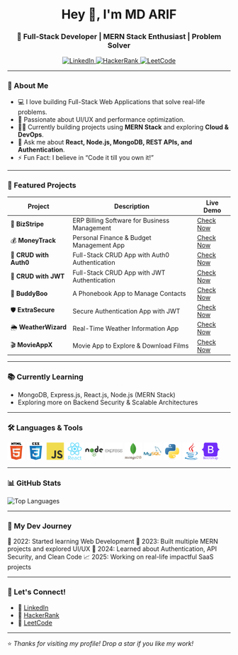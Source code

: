 <h1 align="center">Hey 👋, I'm MD ARIF</h1>
<h3 align="center">🚀 Full-Stack Developer | MERN Stack Enthusiast | Problem Solver</h3>

<p align="center">
  <a href="https://linkedin.com/in/mdarif1522003" target="_blank">
    <img alt="LinkedIn" src="https://img.shields.io/badge/LinkedIn-blue?logo=linkedin&style=for-the-badge" />
  </a>
  <a href="https://www.hackerrank.com/codewitharif" target="_blank">
    <img alt="HackerRank" src="https://img.shields.io/badge/HackerRank-2EC866?logo=hackerrank&style=for-the-badge" />
  </a>
  <a href="https://www.leetcode.com/codewitharif" target="_blank">
    <img alt="LeetCode" src="https://img.shields.io/badge/LeetCode-F89F1B?logo=leetcode&style=for-the-badge" />
  </a>
</p>


---

### 🚀 About Me

- 💻 I love building Full-Stack Web Applications that solve real-life problems.
- 📱 Passionate about UI/UX and performance optimization.
- 👨‍💻 Currently building projects using **MERN Stack** and exploring **Cloud & DevOps**.
- 💬 Ask me about **React, Node.js, MongoDB, REST APIs, and Authentication**.
- ⚡ Fun Fact: I believe in “Code it till you own it!”

---



### 🌟 Featured Projects

| Project | Description | Live Demo |
|--------|-------------|-----------|
| 💼 **BizStripe** | ERP Billing Software for Business Management | [Check Now](https://bizstripe.vercel.app/) |
| 💰 **MoneyTrack** | Personal Finance & Budget Management App | [Check Now](https://expensetrackerappclient.vercel.app/) |
| 🔐 **CRUD with Auth0** | Full-Stack CRUD App with Auth0 Authentication | [Check Now](https://crudwithauth0client.vercel.app/) |
| 🔐 **CRUD with JWT** | Full-Stack CRUD App with JWT Authentication | [Check Now](https://crudwithauthenticationclient.vercel.app/) |
| 📒 **BuddyBoo** | A Phonebook App to Manage Contacts | [Check Now](https://buddy-book.vercel.app/) |
| 🛡️ **ExtraSecure** | Secure Authentication App with JWT | [Check Now](https://authappz.vercel.app/) |
| 🌦️ **WeatherWizard** | Real-Time Weather Information App | [Check Now](https://weatherwizardz.netlify.app/) |
| 🎬 **MovieAppX** | Movie App to Explore & Download Films | [Check Now](https://movieappx.vercel.app/) |

---

### 📚 Currently Learning

- MongoDB, Express.js, React.js, Node.js (MERN Stack)
- Exploring more on Backend Security & Scalable Architectures

---

### 🛠️ Languages & Tools

<p align="left">
  <img src="https://raw.githubusercontent.com/devicons/devicon/master/icons/html5/html5-original-wordmark.svg" width="40" height="40" alt="HTML" />
  <img src="https://raw.githubusercontent.com/devicons/devicon/master/icons/css3/css3-original-wordmark.svg" width="40" height="40" alt="CSS" />
  <img src="https://raw.githubusercontent.com/devicons/devicon/master/icons/javascript/javascript-original.svg" width="40" height="40" alt="JavaScript" />
  <img src="https://raw.githubusercontent.com/devicons/devicon/master/icons/react/react-original-wordmark.svg" width="40" height="40" alt="React" />
  <img src="https://raw.githubusercontent.com/devicons/devicon/master/icons/nodejs/nodejs-original-wordmark.svg" width="40" height="40" alt="Node.js" />
  <img src="https://raw.githubusercontent.com/devicons/devicon/master/icons/express/express-original-wordmark.svg" width="40" height="40" alt="Express.js" />
  <img src="https://raw.githubusercontent.com/devicons/devicon/master/icons/mongodb/mongodb-original-wordmark.svg" width="40" height="40" alt="MongoDB" />
  <img src="https://raw.githubusercontent.com/devicons/devicon/master/icons/mysql/mysql-original-wordmark.svg" width="40" height="40" alt="MySQL" />
  <img src="https://raw.githubusercontent.com/devicons/devicon/master/icons/python/python-original.svg" width="40" height="40" alt="Python" />
  <img src="https://raw.githubusercontent.com/devicons/devicon/master/icons/java/java-original.svg" width="40" height="40" alt="Java" />
  <img src="https://raw.githubusercontent.com/devicons/devicon/master/icons/bootstrap/bootstrap-plain-wordmark.svg" width="40" height="40" alt="Bootstrap" />
</p>

---

### 📊 GitHub Stats

<p align="left">
  <img src="https://github-readme-stats.vercel.app/api/top-langs?username=codewitharif&show_icons=true&locale=en&layout=compact" alt="Top Languages" />
</p>

---

### 📅 My Dev Journey

🌱 2022: Started learning Web Development
🚀 2023: Built multiple MERN projects and explored UI/UX
🔐 2024: Learned about Authentication, API Security, and Clean Code
📈 2025: Working on real-life impactful SaaS projects


---

### 🤝 Let's Connect!

- 💼 [LinkedIn](https://linkedin.com/in/mdarif1522003)
- 🧠 [HackerRank](https://www.hackerrank.com/codewitharif)
- 🧩 [LeetCode](https://www.leetcode.com/codewitharif)

---

⭐️ *Thanks for visiting my profile! Drop a star if you like my work!*
